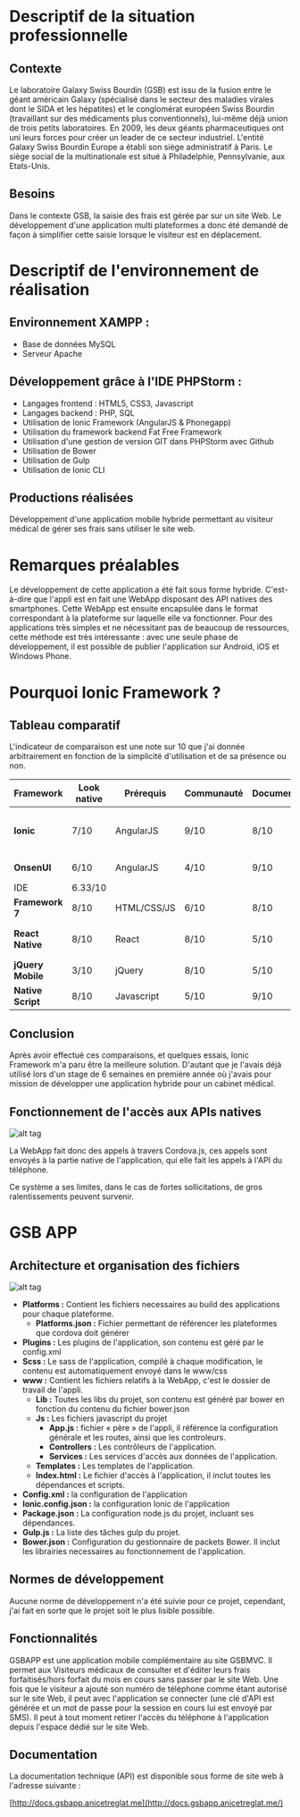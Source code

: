 # Descriptif de la situation professionnelle

## Contexte

Le laboratoire Galaxy Swiss Bourdin (GSB) est issu de la fusion entre le géant américain Galaxy (spécialisé dans le secteur des maladies virales dont le SIDA et les hépatites) et le conglomérat européen Swiss Bourdin (travaillant sur des médicaments plus conventionnels), lui-même déjà union de trois petits laboratoires. En 2009, les deux géants pharmaceutiques ont uni leurs forces pour créer un leader de ce secteur industriel. L'entité Galaxy Swiss Bourdin Europe a établi son siège administratif à Paris. Le siège social de la multinationale est situé à Philadelphie, Pennsylvanie, aux Etats-Unis.

## Besoins

Dans le contexte GSB, la saisie des frais est gérée par sur un site Web. Le développement d'une application multi plateformes a donc été demandé de façon à simplifier cette saisie lorsque le visiteur est en déplacement.

# Descriptif de l'environnement de réalisation

## Environnement XAMPP :

- Base de données MySQL
- Serveur Apache

## Développement grâce à l'IDE PHPStorm :

- Langages frontend : HTML5, CSS3, Javascript
- Langages backend : PHP, SQL
- Utilisation de Ionic Framework (AngularJS & Phonegapp)
- Utilisation du framework backend Fat Free Framework
- Utilisation d'une gestion de version GIT dans PHPStorm avec Github
- Utilisation de Bower
- Utilisation de Gulp
- Utilisation de Ionic CLI

## Productions réalisées

Développement d'une application mobile hybride permettant au visiteur médical de gérer ses frais sans utiliser le site web.

# Remarques préalables

Le développement de cette application a été fait sous forme hybride. C'est-à-dire que l'appli est en fait une WebApp disposant des API natives des smartphones. Cette WebApp est ensuite encapsulée dans le format correspondant à la plateforme sur laquelle elle va fonctionner. Pour des applications très simples et ne nécessitant pas de beaucoup de ressources, cette méthode est très intéressante : avec une seule phase de développement, il est possible de publier l'application sur Android, iOS et Windows Phone.

# Pourquoi Ionic Framework ?

## Tableau comparatif

L'indicateur de comparaison est une note sur 10 que j'ai donnée arbitrairement en fonction de la simplicité d'utilisation et de sa présence ou non.

| **Framework** | **Look native** | **Prérequis** | **Communauté** | **Documentation** | **Outils** | **Moyenne** |
| --- | --- | --- | --- | --- | --- | --- |
| **Ionic** | 7/10 | AngularJS | 9/10 | 8/10 | - Ionic CLI- Ionic SDK- Ionic Lab | 8/10 |
| **OnsenUI** | 6/10 | AngularJS | 4/10 | 9/10 | Monaca Cloud
 IDE | 6.33/10 |
| **Framework 7** | 8/10 | HTML/CSS/JS | 6/10 | 8/10 | - | 7.33/10 |
| **React Native** | 8/10 | React | 8/10 | 5/10 | React Developper Tools | 7/10 |
| **jQuery Mobile** | 3/10 | jQuery | 8/10 | 5/10 | - | 5.33/10 |
| **Native Script** | 8/10 | Javascript | 5/10 | 9/10 | CLI | 7.3/10 |

## Conclusion

Après avoir effectué ces comparaisons, et quelques essais, Ionic Framework m'a paru être la meilleure solution. D'autant que je l'avais déjà utilisé lors d'un stage de 6 semaines en première année où j'avais pour mission de développer une application hybride pour un cabinet médical.

## Fonctionnement de l'accès aux APIs natives

![alt tag](http://puu.sh/p1w7h/54ca0b49f6.png)

La WebApp fait donc des appels à travers Cordova.js, ces appels sont envoyés à la partie native de l'application, qui elle fait les appels à l'API du téléphone.

 Ce système a ses limites, dans le cas de fortes sollicitations, de gros ralentissements peuvent survenir.

# GSB APP

## Architecture et organisation des fichiers

![alt tag](http://puu.sh/p1w1e/81ab04d89c.png)

- **Platforms :** Contient les fichiers necessaires au build des applications pour chaque plateforme.
  - **Platforms.json :** Fichier permettant de référencer les plateformes que cordova doit générer
- **Plugins :** Les plugins de l'application, son contenu est géré par le config.xml
- **Scss :** Le sass de l'application, compilé à chaque modification, le contenu est automatiquement envoyé dans le www/css
- **www :** Contient les fichiers relatifs à la WebApp, c'est le dossier de travail de l'appli.
  - **Lib :** Toutes les libs du projet, son contenu est généré par bower en fonction du contenu du fichier bower.json
  - **Js :** Les fichiers javascript du projet
    - **App.js :** fichier « père » de l'appli, il référence la configuration générale et les routes, ainsi que les controleurs.
    - **Controllers :** Les contrôleurs de l'application.
    - **Services :** Les services d'accès aux données de l'application.
  - **Templates :** Les templates de l'application.
  - **Index.html :** Le fichier d'accès à l'application, il inclut toutes les dépendances et scripts.
- **Config.xml :** la configuration de l'application
- **Ionic.config.json :** la configuration Ionic de l'application
- **Package.json :** La configuration node.js du projet, incluant ses dépendances.
- **Gulp.js :** La liste des tâches gulp du projet.
- **Bower.json :** Configuration du gestionnaire de packets Bower. Il inclut les librairies necessaires au fonctionnement de l'application.

## Normes de développement

Aucune norme de développement n'a été suivie pour ce projet, cependant, j'ai fait en sorte que le projet soit le plus lisible possible.

## Fonctionnalités

GSBAPP est une application mobile complémentaire au site GSBMVC. Il permet aux Visiteurs médicaux de consulter et d'éditer leurs frais forfaitisés/hors forfait du mois en cours sans passer par le site Web.
 Une fois que le visiteur a ajouté son numéro de téléphone comme étant autorisé sur le site Web, il peut avec l'application se connecter (une clé d'API est générée et un mot de passe pour la session en cours lui est envoyé par SMS). Il peut à tout moment retirer l'accès du téléphone à l'application depuis l'espace dédié sur le site Web.

## Documentation

La documentation technique (API) est disponible sous forme de site web à l'adresse suivante :

 [http://docs.gsbapp.anicetreglat.me](http://docs.gsbapp.anicetreglat.me/)
